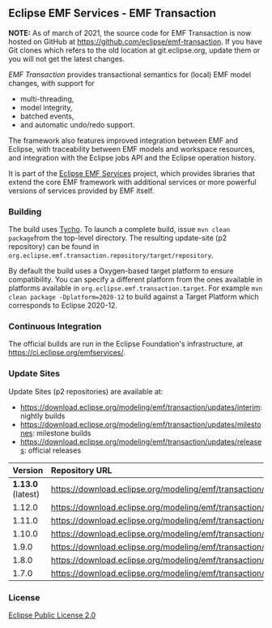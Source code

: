 ## Eclipse EMF Services - EMF Transaction

**NOTE:** As of march of 2021, the source code for EMF Transaction is now hosted on GitHub at https://github.com/eclipse/emf-transaction. If you have Git clones which refers to the old location at git.eclipse.org, update them or you will not get the latest changes.

_EMF Transaction_ provides transactional semantics for (local) EMF model changes, with support for
* multi-threading,
* model integrity,
* batched events,
* and automatic undo/redo support.

The framework also features improved integration between EMF and Eclipse, with traceability between EMF models and workspace resources, and integration with the Eclipse jobs API and the Eclipse operation history.

It is part of the [Eclipse EMF Services](https://projects.eclipse.org/projects/modeling.emfservices) project, which provides libraries that extend the core EMF framework with additional services or more powerful versions of services provided by EMF itself.

### Building

The build uses [Tycho](http://www.eclipse.org/tycho/). To launch a complete build, issue `mvn clean package`from the top-level directory.
The resulting update-site (p2 repository) can be found in `org.eclipse.emf.transaction.repository/target/repository`.

By default the build uses a Oxygen-based target platform to ensure compatibility.
You can specify a different platform from the ones available in platforms available in `org.eclipse.emf.transaction.target`.
For example `mvn clean package -Dplatform=2020-12` to build against a Target Platform which corresponds to Eclipse 2020-12.

### Continuous Integration

The official builds are run in the Eclipse Foundation's infrastructure, at https://ci.eclipse.org/emfservices/.

### Update Sites

Update Sites (p2 repositories) are available at:
* https://download.eclipse.org/modeling/emf/transaction/updates/interim: nightly builds
* https://download.eclipse.org/modeling/emf/transaction/updates/milestones: milestone builds
* https://download.eclipse.org/modeling/emf/transaction/updates/releases: official releases

| Version             | Repository URL                                                                       |
|:--------------------|:-------------------------------------------------------------------------------------|
| **1.13.0** (latest) | https://download.eclipse.org/modeling/emf/transaction/updates/releases/R202208110935 |
| 1.12.0              | https://download.eclipse.org/modeling/emf/transaction/updates/releases/R201805140824 |
| 1.11.0              | https://download.eclipse.org/modeling/emf/transaction/updates/releases/R201706061339 |
| 1.10.0              | https://download.eclipse.org/modeling/emf/transaction/updates/releases/R201606071900 |
| 1.9.0               | https://download.eclipse.org/modeling/emf/transaction/updates/releases/R201506010221 |
| 1.8.0               | https://download.eclipse.org/modeling/emf/transaction/updates/releases/R201405281451 |
| 1.7.0               | https://download.eclipse.org/modeling/emf/transaction/updates/releases/R201306111400 |

### License

[Eclipse Public License 2.0](https://www.eclipse.org/legal/epl-2.0/)
